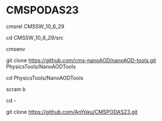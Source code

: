 # CMSPODAS23

cmsrel CMSSW_10_6_29

cd CMSSW_10_6_29/src

cmsenv

git clone https://github.com/cms-nanoAOD/nanoAOD-tools.git PhysicsTools/NanoAODTools

cd PhysicsTools/NanoAODTools

scram b

cd -

git clone https://github.com/AnYpku/CMSPODAS23.git
